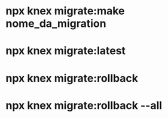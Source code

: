 # npx knex migrate:make nome_da_migration

# npx knex migrate:latest

# npx knex migrate:rollback
# npx knex migrate:rollback --all

